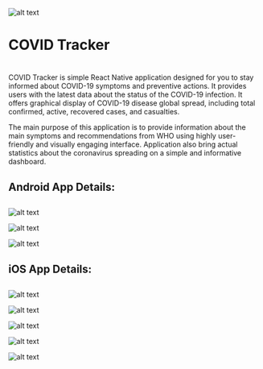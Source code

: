 

![alt text](https://github.com/NishadHameed1982/RN_CovidTracker/blob/master/docs/mycovidtracker_featureimage_001.png)


# COVID Tracker <h1>


COVID Tracker is simple React Native application designed for you to stay informed about COVID-19 symptoms and preventive actions. It provides users with the latest data about the status of the COVID-19 infection. It offers graphical display of COVID-19 disease global spread, including total confirmed, active, recovered cases, and casualties.

The main purpose of this application is to provide information about the main symptoms and recommendations from WHO using highly user-friendly and visually engaging interface. Application also bring actual statistics about the coronavirus spreading on a simple and informative dashboard.


## Android App Details:<h2>

![alt text](https://github.com/NishadHameed1982/RN_CovidTracker/blob/master/docs/cvdtracker_001.png)

![alt text](https://github.com/NishadHameed1982/RN_CovidTracker/blob/master/docs/cvdtracker_002.png)

![alt text](https://github.com/NishadHameed1982/RN_CovidTracker/blob/master/docs/cvdtracker_003.png)



## iOS App Details:<h2>


![alt text](https://github.com/NishadHameed1982/RN_CovidTracker/blob/master/docs/iPhoneXSMax_001.png)

![alt text](https://github.com/NishadHameed1982/RN_CovidTracker/blob/master/docs/iPhoneXSMax_002.png)

![alt text](https://github.com/NishadHameed1982/RN_CovidTracker/blob/master/docs/iPhoneXSMax_003.png)

![alt text](https://github.com/NishadHameed1982/RN_CovidTracker/blob/master/docs/iPhoneXSMax_004.png)

![alt text](https://github.com/NishadHameed1982/RN_CovidTracker/blob/master/docs/iPhoneXSMax_005.png)




